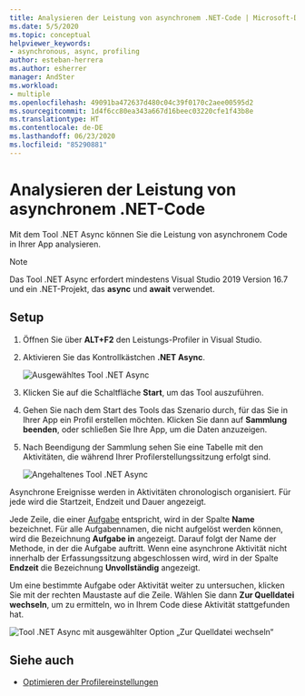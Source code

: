 ```yaml
---
title: Analysieren der Leistung von asynchronem .NET-Code | Microsoft-Dokumentation
ms.date: 5/5/2020
ms.topic: conceptual
helpviewer_keywords:
- asynchronous, async, profiling
author: esteban-herrera
ms.author: esherrer
manager: AndSter
ms.workload:
- multiple
ms.openlocfilehash: 49091ba472637d480c04c39f0170c2aee00595d2
ms.sourcegitcommit: 1d4f6cc80ea343a667d16beec03220cfe1f43b8e
ms.translationtype: HT
ms.contentlocale: de-DE
ms.lasthandoff: 06/23/2020
ms.locfileid: "85290881"
---
```

# <a name="analyze-performance-of-net-asynchronous-code"></a>Analysieren der Leistung von asynchronem .NET-Code

Mit dem Tool .NET Async können Sie die Leistung von asynchronem Code in Ihrer App analysieren.

> [!NOTE]
> Das Tool .NET Async erfordert mindestens Visual Studio 2019 Version 16.7 und ein .NET-Projekt, das **async** und **await** verwendet.

## <a name="setup"></a>Setup

1. Öffnen Sie über **ALT+F2** den Leistungs-Profiler in Visual Studio.

1. Aktivieren Sie das Kontrollkästchen **.NET Async**.

   ![Ausgewähltes Tool .NET Async](../profiling/media/async-tool-selected.png "Ausgewähltes Tool .NET Async")

1. Klicken Sie auf die Schaltfläche **Start**, um das Tool auszuführen.

1. Gehen Sie nach dem Start des Tools das Szenario durch, für das Sie in Ihrer App ein Profil erstellen möchten. Klicken Sie dann auf **Sammlung beenden**, oder schließen Sie Ihre App, um die Daten anzuzeigen.

1. Nach Beendigung der Sammlung sehen Sie eine Tabelle mit den Aktivitäten, die während Ihrer Profilerstellungssitzung erfolgt sind.

   ![Angehaltenes Tool .NET Async](../profiling/media/async-tool-opened.png "Angehaltenes Tool .NET Async")

Asynchrone Ereignisse werden in Aktivitäten chronologisch organisiert. Für jede wird die Startzeit, Endzeit und Dauer angezeigt.

Jede Zeile, die einer [Aufgabe](https://docs.microsoft.com/dotnet/api/system.threading.tasks) entspricht, wird in der Spalte **Name** bezeichnet. Für alle Aufgabennamen, die nicht aufgelöst werden können, wird die Bezeichnung **Aufgabe in** angezeigt. Darauf folgt der Name der Methode, in der die Aufgabe auftritt. Wenn eine asynchrone Aktivität nicht innerhalb der Erfassungssitzung abgeschlossen wird, wird in der Spalte **Endzeit** die Bezeichnung **Unvollständig** angezeigt.

Um eine bestimmte Aufgabe oder Aktivität weiter zu untersuchen, klicken Sie mit der rechten Maustaste auf die Zeile. Wählen Sie dann **Zur Quelldatei wechseln**, um zu ermitteln, wo in Ihrem Code diese Aktivität stattgefunden hat.

![Tool .NET Async mit ausgewählter Option „Zur Quelldatei wechseln“](../profiling/media/async-tool-gotosource.png "Ausgewählte Option „Zur Quelldatei wechseln“")

## <a name="see-also"></a>Siehe auch

- [Optimieren der Profilereinstellungen](../profiling/optimize-profiler-settings.md)
